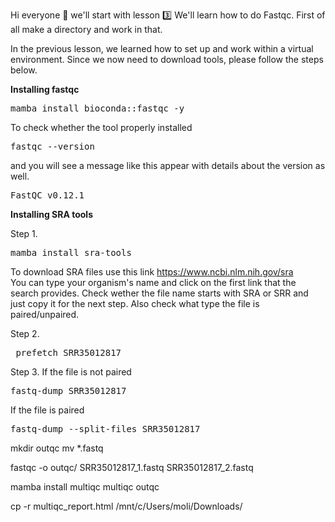 Hi everyone 👋 we'll start with lesson 3️⃣ 
We'll learn how to do Fastqc. 
First of all make a directory and work in that. 

In the previous lesson, we learned how to set up and work within a virtual environment. Since we now need to download tools, please follow the steps below.

**Installing fastqc**

<pre>mamba install bioconda::fastqc -y</pre>     
To check whether the tool properly installed 
<pre>fastqc --version</pre>  
and you will see a message like this appear with details about the version as well.   
<pre>FastQC v0.12.1</pre>

**Installing SRA tools**

Step 1. <pre>mamba install sra-tools </pre>  

To download SRA files use this link https://www.ncbi.nlm.nih.gov/sra   
You can type your organism's name and click on the first link that the search provides. 
Check wether the file name starts with SRA or SRR and just copy it for the next step. 
Also check what type the file is paired/unpaired. 

Step 2. <pre> prefetch SRR35012817</pre>   

Step 3. If the file is not paired
<pre>fastq-dump SRR35012817</pre>    

If the file is paired  
<pre>fastq-dump --split-files SRR35012817</pre> 


mkdir outqc 
mv *.fastq 



fastqc -o outqc/ SRR35012817_1.fastq SRR35012817_2.fastq

mamba install multiqc 
 multiqc outqc 



cp -r multiqc_report.html /mnt/c/Users/moli/Downloads/
